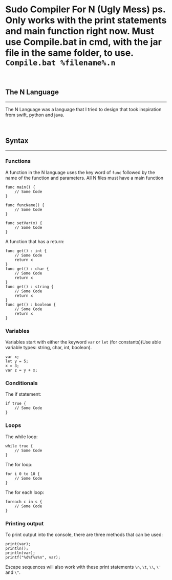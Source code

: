 # Sudo Compiler For N (Ugly Mess) ps. Only works with the print statements and main function right now. Must use Compile.bat in cmd, with the jar file in the same folder, to use. ```Compile.bat %filename%.n```

<br />

## The N Language
---
The N Language was a language that I tried to design that took inspiration from swift, python and java.

<br />

## Syntax
---
### Functions

A function in the N language uses the key word of ```func``` followed by the name of the function and parameters. All N files must have a main function

```
func main() {
    // Some Code
}
```

```
func funcName() {
    // Some Code
}

func setVar(x) {
    // Some Code
}
```

A function that has a return:

```
func get() : int {
    // Some Code
    return x
}
func get() : char {
	// Some Code
	return x
}
func get() : string {
	// Some Code
	return x
}
func get() : boolean {
	// Some Code
	return x
}
```

### Variables

Variables start with either the keyword ```var``` or ```let``` (for constants)(Use able variable types: string, char, int, boolean).

```
var x;
let y = 5;
x = 3;
var z = y + x;
```

### Conditionals

The if statement:

```
if true {
    // Some Code
}
```

### Loops

The while loop:

```
while true {
    // Some Code
}
```

The for loop:

```
for i 0 to 10 {
    // Some Code
}
```

The for each loop:

```
foreach c in s {
    // Some Code
}
```

### Printing output

To print output into the console, there are three methods that can be used:

```
print(var);
println();
println(var);
printf("%d%f%s%n", var);
```

Escape sequences will also work with these print statements ```\n```, ```\t```, ```\\```, ```\'``` and ```\"```.

